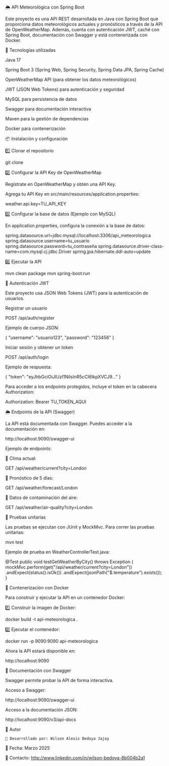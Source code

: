 🌦 API Meteorológica con Spring Boot

Este proyecto es una API REST desarrollada en Java con Spring Boot que proporciona datos meteorológicos actuales y pronósticos a través de la API de OpenWeatherMap. Además, cuenta con autenticación JWT, caché con Spring Boot, documentación con Swagger y está contenerizada con Docker.

🚀 Tecnologías utilizadas

Java 17

Spring Boot 3 (Spring Web, Spring Security, Spring Data JPA, Spring Cache)

OpenWeatherMap API (para obtener los datos meteorológicos)

JWT (JSON Web Tokens) para autenticación y seguridad

MySQL para persistencia de datos

Swagger para documentación interactiva

Maven para la gestión de dependencias

Docker para contenerización

📦 Instalación y configuración

1️⃣ Clonar el repositorio

git clone 

2️⃣ Configurar la API Key de OpenWeatherMap

Regístrate en OpenWeatherMap y obtén una API Key.

Agrega tu API Key en src/main/resources/application.properties:

weather.api.key=TU_API_KEY

3️⃣ Configurar la base de datos (Ejemplo con MySQL)

En application.properties, configura la conexión a la base de datos:

spring.datasource.url=jdbc:mysql://localhost:3306/api_meteorologica
spring.datasource.username=tu_usuario
spring.datasource.password=tu_contraseña
spring.datasource.driver-class-name=com.mysql.cj.jdbc.Driver
spring.jpa.hibernate.ddl-auto=update

4️⃣ Ejecutar la API

mvn clean package
mvn spring-boot:run

🔑 Autenticación JWT

Este proyecto usa JSON Web Tokens (JWT) para la autenticación de usuarios.

Registrar un usuario

POST /api/auth/register

Ejemplo de cuerpo JSON:

{
"username": "usuario123",
"password": "123456"
}

Iniciar sesión y obtener un token

POST /api/auth/login

Ejemplo de respuesta:

{
"token": "eyJhbGciOiJIUzI1NiIsInR5cCI6IkpXVCJ9..."
}

Para acceder a los endpoints protegidos, incluye el token en la cabecera Authorization:

Authorization: Bearer TU_TOKEN_AQUI

🌦️ Endpoints de la API (Swagger)

La API está documentada con Swagger. Puedes acceder a la documentación en:

http://localhost:9090/swagger-ui

Ejemplo de endpoints:

📍 Clima actual:

GET /api/weather/current?city=London

📍 Pronóstico de 5 días:

GET /api/weather/forecast/London

📍 Datos de contaminación del aire:

GET /api/weather/air-quality?city=London

🧪 Pruebas unitarias

Las pruebas se ejecutan con JUnit y MockMvc.
Para correr las pruebas unitarias:

mvn test

Ejemplo de prueba en WeatherControllerTest.java:

@Test
public void testGetWeatherByCity() throws Exception {
mockMvc.perform(get("/api/weather/current?city=London"))
.andExpect(status().isOk())
.andExpect(jsonPath("$.temperature").exists());
}

🐳 Contenerización con Docker

Para construir y ejecutar la API en un contenedor Docker:

1️⃣ Construir la imagen de Docker:

docker build -t api-meteorologica .

2️⃣ Ejecutar el contenedor:

docker run -p 9090:9090 api-meteorologica

Ahora la API estará disponible en:

http://localhost:9090

📄 Documentación con Swagger

Swagger permite probar la API de forma interactiva.

Acceso a Swagger:

http://localhost:9090/swagger-ui

Acceso a la documentación JSON:

http://localhost:9090/v3/api-docs

📌 Autor

    📌 Desarrollado por: Wilson Alexis Bedoya Jajoy

📅 Fecha: 
    Marzo 2025

🚀 Contacto: 
    http://www.linkedin.com/in/wilson-bedoya-8b004b2a1

